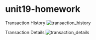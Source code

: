 # unit19-homework


Transaction History
![transaction_history](https://user-images.githubusercontent.com/88213487/152279654-668de4a5-5668-4763-b500-b1940c958325.PNG)

Transaction Details
![transaction_details](https://user-images.githubusercontent.com/88213487/152279708-2a5aa077-290a-4df5-ab10-4badc0718132.PNG)

